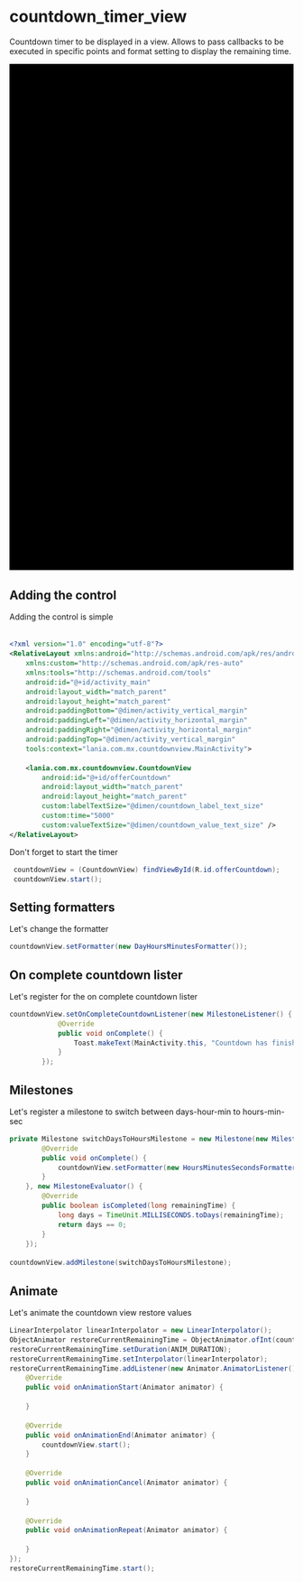 # countdown_timer_view
Countdown timer to be displayed in a view. Allows to pass callbacks to be executed in specific points and format setting to display the remaining time.

![Alt text](countdownView.gif?raw=true "Countdown view")

## Adding the control
Adding the control is simple
 ```xml

 <?xml version="1.0" encoding="utf-8"?>
 <RelativeLayout xmlns:android="http://schemas.android.com/apk/res/android"
     xmlns:custom="http://schemas.android.com/apk/res-auto"
     xmlns:tools="http://schemas.android.com/tools"
     android:id="@+id/activity_main"
     android:layout_width="match_parent"
     android:layout_height="match_parent"
     android:paddingBottom="@dimen/activity_vertical_margin"
     android:paddingLeft="@dimen/activity_horizontal_margin"
     android:paddingRight="@dimen/activity_horizontal_margin"
     android:paddingTop="@dimen/activity_vertical_margin"
     tools:context="lania.com.mx.countdownview.MainActivity">

     <lania.com.mx.countdownview.CountdownView
         android:id="@+id/offerCountdown"
         android:layout_width="match_parent"
         android:layout_height="match_parent"
         custom:labelTextSize="@dimen/countdown_label_text_size"
         custom:time="5000"
         custom:valueTextSize="@dimen/countdown_value_text_size" />
 </RelativeLayout>
```

Don't forget to start the timer
 ```java
  countdownView = (CountdownView) findViewById(R.id.offerCountdown);
  countdownView.start();
```

## Setting formatters
Let's change the formatter

 ```java
countdownView.setFormatter(new DayHoursMinutesFormatter());
```

## On complete countdown lister

Let's register for the on complete countdown lister

```java
countdownView.setOnCompleteCountdownListener(new MilestoneListener() {
            @Override
            public void onComplete() {
                Toast.makeText(MainActivity.this, "Countdown has finished", Toast.LENGTH_SHORT).show();
            }
        });
```


## Milestones

Let's register a milestone to switch between days-hour-min to hours-min-sec
```java
private Milestone switchDaysToHoursMilestone = new Milestone(new MilestoneListener() {
        @Override
        public void onComplete() {
            countdownView.setFormatter(new HoursMinutesSecondsFormatter());
        }
    }, new MilestoneEvaluator() {
        @Override
        public boolean isCompleted(long remainingTime) {
            long days = TimeUnit.MILLISECONDS.toDays(remainingTime);
            return days == 0;
        }
    });

countdownView.addMilestone(switchDaysToHoursMilestone);
```

## Animate
Let's animate the countdown view restore values

```java
LinearInterpolator linearInterpolator = new LinearInterpolator();
ObjectAnimator restoreCurrentRemainingTime = ObjectAnimator.ofInt(countdownView, REMAINING_TIME_PROPERTY, 180000 , 5000 );
restoreCurrentRemainingTime.setDuration(ANIM_DURATION);
restoreCurrentRemainingTime.setInterpolator(linearInterpolator);
restoreCurrentRemainingTime.addListener(new Animator.AnimatorListener() {
    @Override
    public void onAnimationStart(Animator animator) {

    }

    @Override
    public void onAnimationEnd(Animator animator) {
        countdownView.start();
    }

    @Override
    public void onAnimationCancel(Animator animator) {

    }

    @Override
    public void onAnimationRepeat(Animator animator) {

    }
});
restoreCurrentRemainingTime.start();
```

